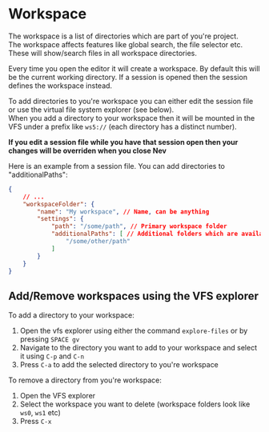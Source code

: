 # Workspace

The workspace is a list of directories which are part of you're project.<br>
The workspace affects features like global search, the file selector etc. These will show/search files in all workspace directories.

Every time you open the editor it will create a workspace. By default this will be the current working directory.
If a session is opened then the session defines the workspace instead.

To add directories to you're workspace you can either edit the session file or use the virtual file system explorer (see below).<br>
When you add a directory to your workspace then it will be mounted in the VFS under a prefix like `ws5://` (each directory has a distinct number).

**If you edit a session file while you have that session open then your changes will be overriden when you close Nev**

Here is an example from a session file. You can add directories to "additionalPaths":
```json
{
    // ...
    "workspaceFolder": {
        "name": "My workspace", // Name, can be anything
        "settings": {
            "path": "/some/path", // Primary workspace folder
            "additionalPaths": [ // Additional folders which are available for e.g. choose-file command
                "/some/other/path"
            ]
        }
    }
}
```

## Add/Remove workspaces using the VFS explorer

To add a directory to your workspace:
1. Open the vfs explorer using either the command `explore-files` or by pressing `SPACE gv`
2. Navigate to the directory you want to add to your workspace and select it using `C-p` and `C-n`
3. Press `C-a` to add the selected directory to you're workspace

To remove a directory from you're workspace:
1. Open the VFS explorer
2. Select the workspace you want to delete (workspace folders look like `ws0`, `ws1` etc)
3. Press `C-x`
